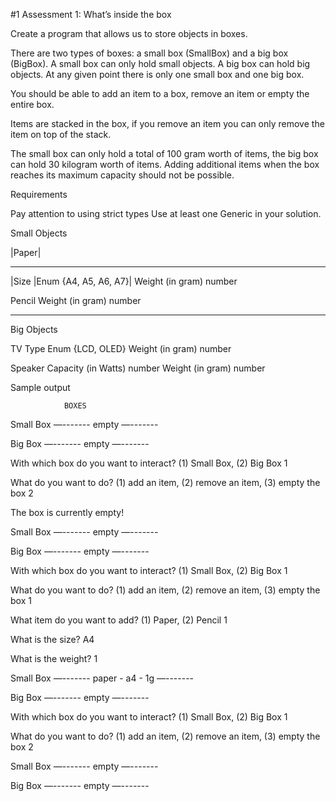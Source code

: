 #1 Assessment 1: What’s inside the box

Create a program that allows us to store objects in boxes.

There are two types of boxes: a small box (SmallBox) and a big box (BigBox). A small box can only hold small objects. A big box can hold big objects. At any given point there is only one small box and one big box.


You should be able to add an item to a box, remove an item or empty the entire box. 

Items are stacked in the box, if you remove an item you can only remove the item on top of the stack. 

The small box can only hold a total of 100 gram worth of items, the big box can hold 30 kilogram worth of items. Adding additional items when the box reaches its maximum capacity should not be possible.

Requirements

Pay attention to using strict types
Use at least one Generic in your solution.


Small Objects

|Paper|
______
|Size |Enum {A4, A5, A6, A7}|
Weight (in gram)
number



Pencil
Weight (in gram)
number



----

Big Objects

TV
Type
Enum {LCD, OLED}
Weight (in gram)
number



Speaker
Capacity (in Watts)
number
Weight (in gram)
number




Sample output

                BOXES

Small Box
—-------
empty
—-------

Big Box
—-------
empty
—-------

With which box do you want to interact? (1) Small Box, (2) Big Box
1

What do you want to do? (1) add an item, (2) remove an item, (3) empty the box
2

The box is currently empty!

Small Box
—-------
empty
—-------

Big Box
—-------
empty
—-------

With which box do you want to interact? (1) Small Box, (2) Big Box
1

What do you want to do? (1) add an item, (2) remove an item, (3) empty the box
1

What item do you want to add? (1) Paper, (2) Pencil
1

What is the size?
A4

What is the weight? 
1

Small Box
—-------
paper - a4 - 1g
—-------

Big Box
—-------
empty
—-------

With which box do you want to interact? (1) Small Box, (2) Big Box
1

What do you want to do? (1) add an item, (2) remove an item, (3) empty the box
2

Small Box
—-------
empty
—-------

Big Box
—-------
empty
—-------

